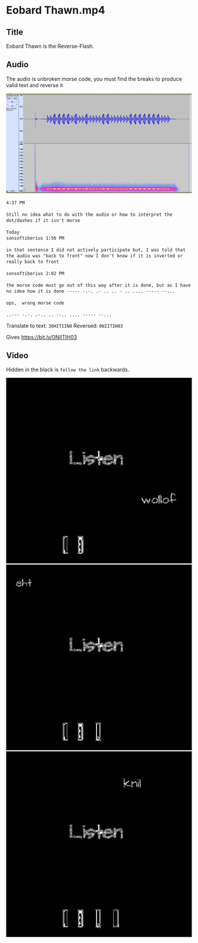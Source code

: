 # Eobard Thawn.mp4

## Title

Eobard Thawn is the Reverse-Flash.

## Audio

The audio is unbroken morse code, you must find the breaks to produce valid text and reverse it

![](img/spectrogram.png)

```
4:37 PM

Still no idea what to do with the audio or how to interpret the dot/dashes if it isn't morse

Today
sonsoftiberius 1:56 PM

in that sentence I did not actively participate but, I was told that the audio was "back to front" now I don't know if it is inverted or really back to front

sonsoftiberius 2:02 PM

the morse code must go out of this way after it is done, but as I have no idea how it is done ----- -.-. .- .. .. - .. .... ----- --...

ops,  wrong morse code

..--- -.-. .-.. .. --.. .... ----- --...
```

Translate to text: `30HITIIN0`
Reversed: `0NIITIH03`

Gives https://bit.ly/0NIITIH03

## Video

Hidden in the black is `follow the link` backwards.

![](img/frame00123.solved.png)
![](img/frame00143.solved.png)
![](img/frame00158.solved.png)

